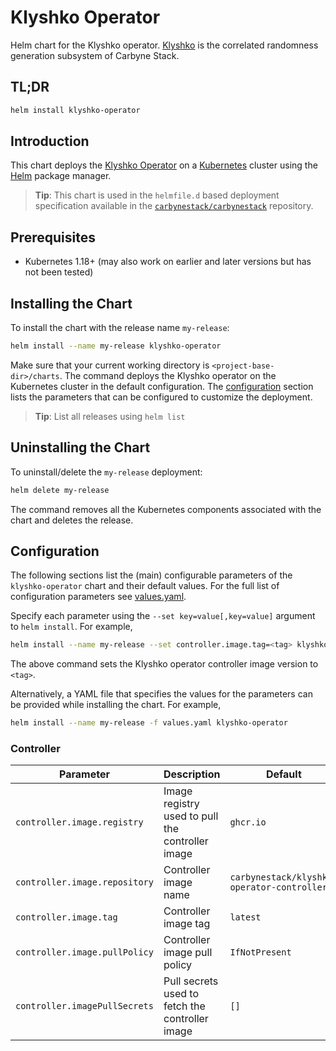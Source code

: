 # Klyshko Operator

Helm chart for the Klyshko operator. [Klyshko](../../README.md) is the
correlated randomness generation subsystem of Carbyne Stack.

## TL;DR

```bash
helm install klyshko-operator
```

## Introduction

This chart deploys the
[Klyshko Operator](https://github.com/carbynestack/klyshko/klyshko-operator) on
a [Kubernetes](http://kubernetes.io) cluster using the [Helm](https://helm.sh)
package manager.

> **Tip**: This chart is used in the `helmfile.d` based deployment specification
> available in the
> [`carbynestack/carbynestack`](https://github.com/carbynestack/carbynestack)
> repository.

## Prerequisites

- Kubernetes 1.18+ (may also work on earlier and later versions but has not been
  tested)

## Installing the Chart

To install the chart with the release name `my-release`:

```bash
helm install --name my-release klyshko-operator
```

Make sure that your current working directory is `<project-base-dir>/charts`.
The command deploys the Klyshko operator on the Kubernetes cluster in the
default configuration. The [configuration](#configuration) section lists the
parameters that can be configured to customize the deployment.

> **Tip**: List all releases using `helm list`

## Uninstalling the Chart

To uninstall/delete the `my-release` deployment:

```bash
helm delete my-release
```

The command removes all the Kubernetes components associated with the chart and
deletes the release.

## Configuration

The following sections list the (main) configurable parameters of the
`klyshko-operator` chart and their default values. For the full list of
configuration parameters see [values.yaml](values.yaml).

Specify each parameter using the `--set key=value[,key=value]` argument to
`helm install`. For example,

```bash
helm install --name my-release --set controller.image.tag=<tag> klyshko-operator
```

The above command sets the Klyshko operator controller image version to `<tag>`.

Alternatively, a YAML file that specifies the values for the parameters can be
provided while installing the chart. For example,

```bash
helm install --name my-release -f values.yaml klyshko-operator
```

### Controller

| Parameter                     | Description                                      | Default                                    |
| ----------------------------- | ------------------------------------------------ | ------------------------------------------ |
| `controller.image.registry`   | Image registry used to pull the controller image | `ghcr.io`                                  |
| `controller.image.repository` | Controller image name                            | `carbynestack/klyshko-operator-controller` |
| `controller.image.tag`        | Controller image tag                             | `latest`                                   |
| `controller.image.pullPolicy` | Controller image pull policy                     | `IfNotPresent`                             |
| `controller.imagePullSecrets` | Pull secrets used to fetch the controller image  | `[]`                                       |
